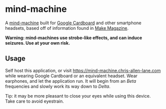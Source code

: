 mind-machine
============
A [mind-machine][] built for [Google Cardboard][] and other smartphone
headsets, based off of information found in [Make Magazine][make].

**Warning: mind-machines use strobe-like effects, and can induce seizures. Use
at your own risk.**


Usage
-----
Self host this application, or visit https://mind-machine.chris-allen-lane.com
while wearing Google Cardboard or an equivalent headset. Wear earphones, and
let the application run. It will begin from an _Beta_ frequencies and slowly
work its way down to _Delta_.

Tip: it may be more pleasant to close your eyes while using this device. Take
care to avoid eyestrain.


[Google Cardboard]: https://vr.google.com/cardboard/
[make]:             https://makezine.com/2008/11/13/the-brain-machine/
[mind-machine]:     https://en.wikipedia.org/wiki/Mind_machine
